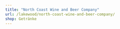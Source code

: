 ```yaml
---
title: "North Coast Wine and Beer Company"
url: /lakewood/north-coast-wine-and-beer-company/
shop: Getränke
---
```

